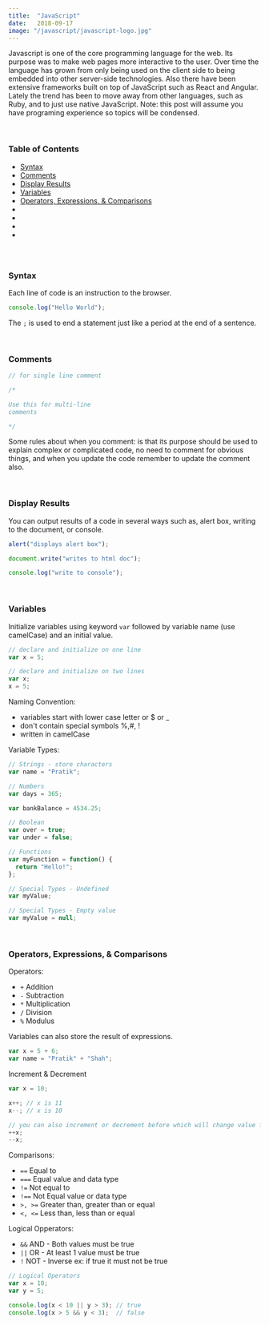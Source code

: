 ```yaml
---
title:  "JavaScript"
date:   2018-09-17
image: "/javascript/javascript-logo.jpg"
---
```

Javascript is one of the core programming language for the web. Its purpose was to make web pages more interactive to the user. Over time the language has grown from only being used on the client side to being embedded into other server-side technologies. Also there have been extensive frameworks built on top of JavaScript such as React and Angular. Lately the trend has been to move away from other languages, such as Ruby, and to just use native JavaScript. Note: this post will assume you have programing experience so topics will be condensed.

<br>

### Table of Contents
 - [Syntax](#statements)
 - [Comments](#comments)
 - [Display Results](#disresult)
 - [Variables](#var)
 - [Operators, Expressions, & Comparisons](#opexpcom)
 - [](#)
 - [](#)
 - [](#)
 - [](#)

###  <a name=""></a>
###  <a name=""></a>
###  <a name=""></a>

<br>

### Syntax <a name="statements"></a>
Each line of code is an instruction to the browser.

``` javascript
console.log("Hello World");
```
The `;` is used to end a statement just like a period at the end of a sentence.

<br>

### Comments <a name="comments"></a>

``` javascript
// for single line comment

/*

Use this for multi-line
comments

*/

```

Some rules about when you comment: is that its purpose should be used to explain complex or complicated code, no need to comment for obvious things, and when you update the code remember to update the comment also.

<br>

### Display Results <a name="disresult"></a>
You can output results of a code in several ways such as, alert box, writing to the document, or console.

``` javascript
alert("displays alert box");

document.write("writes to html doc");

console.log("write to console");

```

<br>

### Variables <a name="var"></a>
Initialize variables using keyword `var` followed by variable name (use camelCase) and an initial value.

``` javascript
// declare and initialize on one line
var x = 5;

// declare and initialize on two lines
var x;
x = 5;

```

Naming Convention:
- variables start with lower case letter or $ or _
- don't contain special symbols %,#, !
- written in camelCase

Variable Types:
``` javascript
// Strings - store characters
var name = "Pratik";

// Numbers
var days = 365;

var bankBalance = 4534.25;

// Boolean
var over = true;
var under = false;

// Functions
var myFunction = function() {
  return "Hello!";
};

// Special Types - Undefined
var myValue;    

// Special Types - Empty value
var myValue = null;

```
<br>

### Operators, Expressions, & Comparisons <a name="opexpcom"></a>

Operators:
- `+` Addition
- `-` Subtraction
- `*` Multiplication
- `/` Division
- `%` Modulus

Variables can also store the result of expressions.
``` javascript
var x = 5 + 6;
var name = "Pratik" + "Shah";

```

Increment & Decrement
``` javascript
var x = 10;

x++; // x is 11
x--; // x is 10

// you can also increment or decrement before which will change value first then compute
++x;
--x;

```

Comparisons:
- `==` Equal to
- `===` Equal value and data type
- `!=` Not equal to
- `!==` Not Equal value or data type
- `>, >=` Greater than, greater than or equal
- `<, <=` Less than, less than or equal

Logical Opperators:
- `&&` AND - Both values must be true
- `||` OR - At least 1 value must be true
- `!` NOT - Inverse ex: if true it must not be true

``` javascript
// Logical Operators
var x = 10;
var y = 5;

console.log(x < 10 || y > 3); // true
console.log(x > 5 && y < 3);  // false

```

<br>
